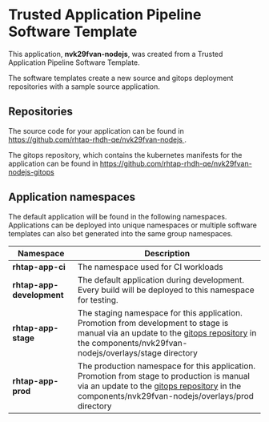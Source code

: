 # Trusted Application Pipeline Software Template

This application, **nvk29fvan-nodejs**, was created from a Trusted Application Pipeline Software Template.

The software templates create a new source and gitops deployment repositories with a sample source application. 

## Repositories

The source code for your application can be found in [https://github.com/rhtap-rhdh-qe/nvk29fvan-nodejs ](https://github.com/rhtap-rhdh-qe/nvk29fvan-nodejs ).
 
The gitops repository, which contains the kubernetes manifests for the application can be found in 
[https://github.com/rhtap-rhdh-qe/nvk29fvan-nodejs-gitops ](https://github.com/rhtap-rhdh-qe/nvk29fvan-nodejs-gitops ) 

## Application namespaces 

The default application will be found in the following namespaces. Applications can be deployed into unique namespaces or multiple software templates can also bet generated into the same group namespaces.  

|  Namespace   |  Description   |  
| -------- | -------- |
| **rhtap-app-ci** | The namespace used for CI workloads |
| **rhtap-app-development** | The default application during development. Every build will be deployed to this namespace for testing. |
| **rhtap-app-stage** | The staging namespace for this application. Promotion from development to stage is manual via an update to the [gitops repository](https://github.com/rhtap-rhdh-qe/nvk29fvan-nodejs-gitops ) in the components/nvk29fvan-nodejs/overlays/stage directory |
| **rhtap-app-prod** | The production namespace for this application. Promotion from stage to production is manual via an update to the [gitops repository](https://github.com/rhtap-rhdh-qe/nvk29fvan-nodejs-gitops ) in the components/nvk29fvan-nodejs/overlays/prod directory |